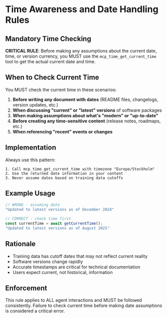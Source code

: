 # Time Awareness and Date Handling Rules

## Mandatory Time Checking

**CRITICAL RULE**: Before making any assumptions about the current date, time, or version currency, you MUST use the `mcp_time_get_current_time` tool to get the actual current date and time.

## When to Check Current Time

You MUST check the current time in these scenarios:

1. **Before writing any document with dates** (README files, changelogs, version updates, etc.)
2. **When discussing "current" or "latest" versions** of software packages
3. **When making assumptions about what's "modern" or "up-to-date"**
4. **Before creating any time-sensitive content** (release notes, roadmaps, etc.)
5. **When referencing "recent" events or changes**

## Implementation

Always use this pattern:
```
1. Call mcp_time_get_current_time with timezone "Europe/Stockholm"
2. Use the returned date information in your content
3. Never assume dates based on training data cutoffs
```

## Example Usage

```typescript
// WRONG - assuming date
"Updated to latest versions as of December 2024"

// CORRECT - check time first
const currentTime = await getCurrentTime();
"Updated to latest versions as of August 2025"
```

## Rationale

- Training data has cutoff dates that may not reflect current reality
- Software versions change rapidly
- Accurate timestamps are critical for technical documentation
- Users expect current, not historical, information

## Enforcement

This rule applies to ALL agent interactions and MUST be followed consistently. Failure to check current time before making date assumptions is considered a critical error.